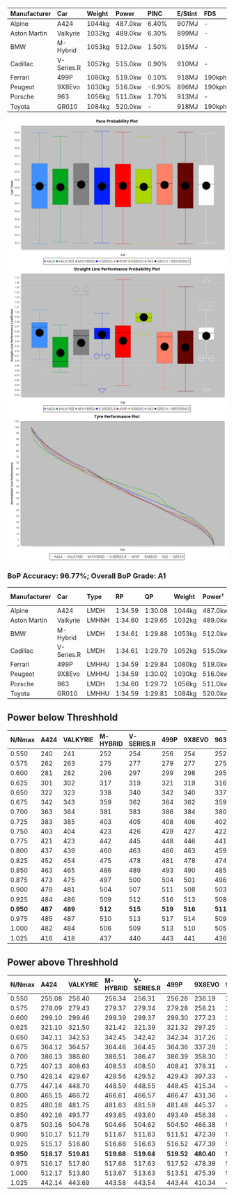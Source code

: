 | Manufacturer | Car        | Weight | Power   | PINC    | E/Stint | FDS     |
|:-|:-|:-|:-|:-|:-|:-|
| Alpine       | A424       | 1044kg | 487.0kw | 6.40%   | 907MJ   |    -    |
| Aston Martin | Valkyrie   | 1032kg | 489.0kw | 6.30%   | 899MJ   |    -    |
| BMW          | M-Hybrid   | 1053kg | 512.0kw | 1.50%   | 915MJ   |    -    |
| Cadillac     | V-Series.R | 1052kg | 515.0kw | 0.90%   | 910MJ   |    -    |
| Ferrari      | 499P       | 1080kg | 519.0kw | 0.10%   | 918MJ   | 190kph  |
| Peugeot      | 9X8Evo     | 1030kg | 516.0kw | -6.90%  | 896MJ   | 190kph  |
| Porsche      | 963        | 1056kg | 511.0kw | 1.70%   | 913MJ   |    -    |
| Toyota       | GR010      | 1084kg | 520.0kw |    -    | 918MJ   | 190kph  |

![PACECHART](./IMG/AUTO.png)
![STRAIGHTLINEPERFORMANCECHART](./IMG/AUTO_sp.png)
![TYREPERFORMANCECHART](./IMG/AUTO_tw.png)

### BoP Accuracy: 96.77%; Overall BoP Grade: A1
| Manufacturer | Car        | Type  | RP      | QP      | Weight | Power¹  | Threshhold | PINC    | Power²   | E/Stint | AVG Vmax  | FDS     | RDLC | L/Stint | BOP-Grade | Model Accuracy | Model Points | Match%  | SimDiff |
|:-|:-|:-|:-|:-|:-|:-|:-|:-|:-|:-|:-|:-|:-|:-|:-|:-|:-|:-|:-|
| Alpine       | A424       | LMDH  | 1:34.59 | 1:30.08 | 1044kg | 487.0kw | 250.0kph   | 6.40%   | 518.20kw |  907MJ  | 306.45kph |    -    | 1.02 | 37      | ~A1       | 97.47%         | 1810         | 96.58%  | -0.10   |
| Aston Martin | Valkyrie   | LMHNH | 1:34.60 | 1:29.65 | 1032kg | 489.0kw | 250.0kph   | 6.30%   | 519.80kw |  899MJ  | 299.17kph |    -    | 1.04 | 37      | +B1       | 100.00%        | 466          | 87.46%  | -0.13   |
| BMW          | M-Hybrid   | LMDH  | 1:34.61 | 1:29.88 | 1053kg | 512.0kw | 250.0kph   | 1.50%   | 519.70kw |  915MJ  | 302.69kph |    -    | 1.02 | 37      | ~A1       | 100.00%        | 3339         | 100.00% | +0.16   |
| Cadillac     | V-Series.R | LMDH  | 1:34.61 | 1:29.79 | 1052kg | 515.0kw | 250.0kph   | 0.90%   | 519.60kw |  910MJ  | 303.54kph |    -    | 1.02 | 37      | ~A1       | 99.00%         | 6039         | 95.69%  | +0.06   |
| Ferrari      | 499P       | LMHHU | 1:34.59 | 1:29.84 | 1080kg | 519.0kw | 250.0kph   | 0.10%   | 519.50kw |  918MJ  | 301.56kph | 190kph  | 1.02 | 37      | ~A1       | 99.56%         | 7418         | 100.00% | -0.19   |
| Peugeot      | 9X8Evo     | LMHHU | 1:34.59 | 1:30.02 | 1030kg | 516.0kw | 250.0kph   | -6.90%  | 480.40kw |  896MJ  | 309.10kph | 190kph  | 1.02 | 37      | ~A1       | 100.00%        | 1889         | 97.92%  | -0.07   |
| Porsche      | 963        | LMDH  | 1:34.60 | 1:29.72 | 1056kg | 511.0kw | 250.0kph   | 1.70%   | 519.70kw |  913MJ  | 300.59kph |    -    | 1.02 | 37      | ~A1       | 100.00%        | 14574        | 97.72%  | +0.29   |
| Toyota       | GR010      | LMHHU | 1:34.59 | 1:29.81 | 1084kg | 520.0kw | 250.0kph   |    -    | 520.00kw |  918MJ  | 299.17kph | 190kph  | 1.02 | 37      | ~A1       | 97.78%         | 5323         | 98.75%  | -0.03   |

## Power below Threshhold
| N/Nmax    | A424    | VALKYRIE | M-HYBRID | V-SERIES.R | 499P    | 9X8EVO  | 963     | GR010   |
|:-|:-|:-|:-|:-|:-|:-|:-|:-|
|  0.550    |  240    |  241     |  252     |  254       |  256    |  254    |  252    |  256    |
|  0.575    |  262    |  263     |  275     |  277       |  279    |  277    |  275    |  279    |
|  0.600    |  281    |  282     |  296     |  297       |  299    |  298    |  295    |  300    |
|  0.625    |  301    |  302     |  317     |  319       |  321    |  319    |  316    |  322    |
|  0.650    |  322    |  323     |  338     |  340       |  342    |  340    |  337    |  343    |
|  0.675    |  342    |  343     |  359     |  362       |  364    |  362    |  359    |  365    |
|  0.700    |  363    |  364     |  381     |  383       |  386    |  384    |  380    |  387    |
|  0.725    |  383    |  385     |  403     |  405       |  408    |  406    |  402    |  409    |
|  0.750    |  403    |  404     |  423     |  426       |  429    |  427    |  422    |  430    |
|  0.775    |  421    |  423     |  442     |  445       |  448    |  446    |  441    |  449    |
|  0.800    |  437    |  439     |  460     |  463       |  466    |  463    |  459    |  467    |
|  0.825    |  452    |  454     |  475     |  478       |  481    |  478    |  474    |  482    |
|  0.850    |  463    |  465     |  486     |  489       |  493    |  490    |  485    |  494    |
|  0.875    |  473    |  475     |  497     |  500       |  504    |  501    |  496    |  505    |
|  0.900    |  479    |  481     |  504     |  507       |  511    |  508    |  503    |  512    |
|  0.925    |  484    |  486     |  509     |  512       |  516    |  513    |  508    |  517    |
| **0.950** | **487** | **489**  | **512**  | **515**    | **519** | **516** | **511** | **520** |
|  0.975    |  485    |  487     |  510     |  513       |  517    |  514    |  509    |  518    |
|  1.000    |  482    |  484     |  506     |  509       |  513    |  510    |  505    |  514    |
|  1.025    |  416    |  418     |  437     |  440       |  443    |  441    |  436    |  444    |

## Power above Threshhold
| N/Nmax    | A424       | VALKYRIE   | M-HYBRID   | V-SERIES.R | 499P       | 9X8EVO     | 963        | GR010   |
|:-|:-|:-|:-|:-|:-|:-|:-|:-|
|  0.550    |  255.08    |  256.40    |  256.34    |  256.31    |  256.26    |  236.19    |  256.34    |  256    |
|  0.575    |  278.09    |  279.43    |  279.37    |  279.34    |  279.28    |  258.21    |  279.37    |  279    |
|  0.600    |  299.10    |  299.46    |  299.39    |  299.37    |  299.30    |  277.23    |  299.40    |  300    |
|  0.625    |  321.10    |  321.50    |  321.42    |  321.39    |  321.32    |  297.25    |  321.42    |  322    |
|  0.650    |  342.11    |  342.53    |  342.45    |  342.42    |  342.34    |  317.26    |  342.45    |  343    |
|  0.675    |  364.12    |  364.57    |  364.48    |  364.45    |  364.36    |  337.28    |  364.48    |  365    |
|  0.700    |  386.13    |  386.60    |  386.51    |  386.47    |  386.39    |  358.30    |  386.51    |  387    |
|  0.725    |  407.13    |  408.63    |  408.53    |  408.50    |  408.41    |  378.31    |  408.54    |  409    |
|  0.750    |  428.14    |  429.67    |  429.56    |  429.52    |  429.43    |  397.33    |  429.57    |  430    |
|  0.775    |  447.14    |  448.70    |  448.59    |  448.55    |  448.45    |  415.34    |  448.59    |  449    |
|  0.800    |  465.15    |  466.72    |  466.61    |  466.57    |  466.47    |  431.36    |  466.62    |  467    |
|  0.825    |  480.16    |  481.75    |  481.63    |  481.59    |  481.48    |  445.37    |  481.64    |  482    |
|  0.850    |  492.16    |  493.77    |  493.65    |  493.60    |  493.49    |  456.38    |  493.65    |  494    |
|  0.875    |  503.16    |  504.78    |  504.66    |  504.62    |  504.50    |  466.38    |  504.67    |  505    |
|  0.900    |  510.17    |  511.79    |  511.67    |  511.63    |  511.51    |  472.39    |  511.68    |  512    |
|  0.925    |  515.17    |  516.80    |  516.68    |  516.63    |  516.52    |  477.39    |  516.68    |  517    |
| **0.950** | **518.17** | **519.81** | **519.68** | **519.64** | **519.52** | **480.40** | **519.69** | **520** |
|  0.975    |  516.17    |  517.80    |  517.68    |  517.63    |  517.52    |  478.39    |  517.68    |  518    |
|  1.000    |  512.17    |  513.80    |  513.67    |  513.63    |  513.51    |  475.39    |  513.68    |  514    |
|  1.025    |  442.14    |  443.69    |  443.58    |  443.54    |  443.44    |  410.34    |  443.59    |  444    |
